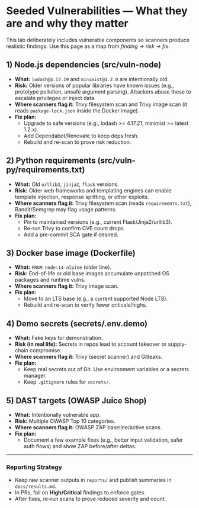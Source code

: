 # Seeded Vulnerabilities — What they are and why they matter

This lab deliberately includes vulnerable components so scanners produce realistic findings. Use this page as a map from *finding → risk → fix*.

## 1) Node.js dependencies (src/vuln-node)
- **What:** `lodash@4.17.19` and `minimist@1.2.0` are intentionally old.
- **Risk:** Older versions of popular libraries have known issues (e.g., prototype pollution, unsafe argument parsing). Attackers abuse these to escalate privileges or inject data.
- **Where scanners flag it:** Trivy filesystem scan and Trivy image scan (it reads `package-lock.json` inside the Docker image).
- **Fix plan:**
  - Upgrade to safe versions (e.g., lodash >= 4.17.21, minimist >= latest 1.2.x).
  - Add Dependabot/Renovate to keep deps fresh.
  - Rebuild and re-scan to prove risk reduction.

## 2) Python requirements (src/vuln-py/requirements.txt)
- **What:** Old `urllib3`, `jinja2`, `flask` versions.
- **Risk:** Older web frameworks and templating engines can enable template injection, response splitting, or other exploits.
- **Where scanners flag it:** Trivy filesystem scan (reads `requirements.txt`), Bandit/Semgrep may flag usage patterns.
- **Fix plan:**
  - Pin to maintained versions (e.g., current Flask/Jinja2/urllib3).
  - Re-run Trivy to confirm CVE count drops.
  - Add a pre-commit SCA gate if desired.

## 3) Docker base image (Dockerfile)
- **What:** `FROM node:14-alpine` (older line).
- **Risk:** End-of-life or old base images accumulate unpatched OS packages and runtime vulns.
- **Where scanners flag it:** Trivy image scan.
- **Fix plan:**
  - Move to an LTS base (e.g., a current supported Node LTS).
  - Rebuild and re-scan to verify fewer criticals/highs.

## 4) Demo secrets (secrets/.env.demo)
- **What:** Fake keys for demonstration.
- **Risk (in real life):** Secrets in repos lead to account takeover or supply-chain compromise.
- **Where scanners flag it:** Trivy (secret scanner) and Gitleaks.
- **Fix plan:**
  - Keep real secrets out of Git. Use environment variables or a secrets manager.
  - Keep `.gitignore` rules for `secrets/`.

## 5) DAST targets (OWASP Juice Shop)
- **What:** Intentionally vulnerable app.
- **Risk:** Multiple OWASP Top 10 categories.
- **Where scanners flag it:** OWASP ZAP baseline/active scans.
- **Fix plan:**
  - Document a few example fixes (e.g., better input validation, safer auth flows) and show ZAP before/after deltas.

---

### Reporting Strategy

- Keep raw scanner outputs in `reports/` and publish summaries in `docs/results.md`.
- In PRs, fail on **High/Critical** findings to enforce gates.
- After fixes, re-run scans to prove reduced severity and count.
